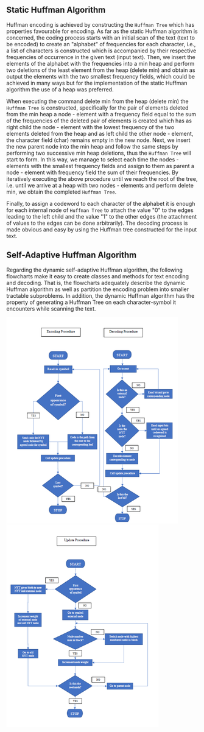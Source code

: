 ## Static Huffman Algorithm
Huffman encoding is achieved by constructing the `Huffman Tree` which has properties favourable for encoding. As far as the static Huffman algorithm is concerned, the coding process starts with an initial scan of the text (text to be encoded) to create an "alphabet" of frequencies for each character, i.e., a list of characters is constructed which is accompanied by their respective frequencies of occurrence in the given text (input text). Then, we insert the elements of the alphabet with the frequencies into a min heap and perform two deletions of the least element from the heap (delete min) and obtain as output the elements with the two smallest frequency fields, which could be achieved in many ways but for the implementation of the static Huffman algorithm the use of a heap was preferred. 

When executing the command delete min from the heap (delete min) the `Huffman Tree` is constructed, specifically for the pair of elements deleted from the min heap a node - element with a frequency field equal to the sum of the frequencies of the deleted pair of elements is created which has as right child the node - element with the lowest frequency of the two elements deleted from the heap and as left child the other node - element, the character field (char) remains empty in the new node. Next, we insert the new parent node into the min heap and follow the same steps by performing two successive min heap deletions, thus the `Huffman Tree` will start to form. In this way, we manage to select each time the nodes - elements with the smallest frequency fields and assign to them as parent a node - element with frequency field the sum of their frequencies. By iteratively executing the above procedure until we reach the root of the tree, i.e. until we arrive at a heap with two nodes - elements and perform delete min, we obtain the completed `Huffman Tree`. 

Finally, to assign a codeword to each character of the alphabet it is enough for each internal node of `Huffman Tree` to attach the value "0" to the edges leading to the left child and the value "1" to the other edges (the attachment of values to the edges can be done arbitrarily). The decoding process is made obvious and easy by using the Huffman tree constructed for the input text.

## Self-Adaptive Huffman Algorithm 
Regarding the dynamic self-adaptive Huffman algorithm, the following flowcharts make it easy to create classes and methods for text encoding and decoding. That is, the flowcharts adequately describe the dynamic Huffman algorithm as well as partition the encoding problem into smaller tractable subproblems. In addition, the dynamic Huffman algorithm has the property of generating a Huffman Tree on each character-symbol it encounters while scanning the text.

<p float="left">
<img src="../Report/EncodingDecodingProcedure.png" width="450"> 
<img src="../Report/UpdateProcedure.png" width="400"> 
</p>
